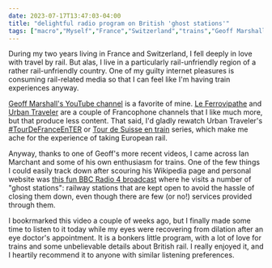 ```yaml
---
date: 2023-07-17T13:47:03-04:00
title: "delightful radio program on British 'ghost stations'"
tags: ["macro","Myself","France","Switzerland","trains","Geoff Marshall","BBC","BBC Radio 4","Ian Marchant","YouTube"]
---
```

During my two years living in France and Switzerland, I fell deeply in love with travel by rail. But alas, I live in a particularly rail-unfriendly region of a rather rail-unfriendly country. One of my guilty internet pleasures is consuming rail-related media so that I can feel like I'm having train experiences anyway.

[Geoff Marshall's YouTube channel](https://www.youtube.com/user/geofftech2/videos) is a favorite of mine. [Le Ferrovipathe](https://www.youtube.com/@LeFerrovipathe) and [Urban Traveler](https://www.youtube.com/@_urbantraveler) are a couple of Francophone channels that I like much more, but that produce less content. That said, I'd gladly rewatch Urban Traveler's [#TourDeFranceEnTER](https://www.youtube.com/watch?v=VoxXBLKBMdk&list=PLYCt3Jvwi8MCrkQGA3ot0X4y7GmOAqyob&pp=iAQB) or [Tour de Suisse en train](https://www.youtube.com/watch?v=cNpBW8evu1s&list=PLYCt3Jvwi8MAygYWgu7D7n085aOtJNP7B&pp=iAQB) series, which make me ache for the experience of taking European rail. 

Anyway, thanks to one of Geoff's more recent videos, I came across Ian Marchant and some of his own enthusiasm for trains. One of the few things I could easily track down after scouring his Wikipedia page and personal website was [this fun BBC Radio 4 broadcast](https://www.bbc.co.uk/sounds/play/p074jv2r) where he visits a number of "ghost stations": railway stations that are kept open to avoid the hassle of closing them down, even though there are few (or no!) services provided through them.

I bookrmarked this video a couple of weeks ago, but I finally made some time to listen to it today while my eyes were recovering from dilation after an eye doctor's appointment. It is a bonkers little program, with a lot of love for trains and some unbelievable details about British rail. I really enjoyed it, and I heartily recommend it to anyone with similar listening preferences.